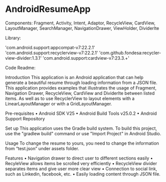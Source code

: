 # AndroidResumeApp
Components:
Fragment, Activity, Intent, Adaptor, RecycleView, CardView, LayoutManager, SearchManager, NavigationDrawer, ViewHolder, DividerIte

Library:

'com.android.support:appcompat-v7:22.2.1'
'com.android.support:recyclerview-v7:22.2.1'
'com.github.fondesa:recycler-view-divider:1.3.1'
'com.android.support:cardview-v7:23.3.+'

Code Readme:

Introduction
This application is an Android application that can help generate a beautiful resume through loading information from a JSON file. This application provides examples that illustrates the usage of Fragment, Navigation Drawer, RecycleView, CardView and DividerIte between listed items. As well as to use RecyclerView to layout elements with a LinearLayoutManager or with a GridLayoutManager.

Pre-requisites
•	Android SDK V25
•	Android Build Tools v25.0.2
•	Android Support Repository

Set up
This application uses the Gradle build system. To build this project, use the "gradlew build" command or use "Import Project" in Android Studio.

Usage
To change the resume to yours, you need to change the information from “test.json” under assets folder.

Features
•	Navigation drawer to direct user to different sections easily
•	RecyleView allows items be scrolled very efficiently
•	RecycleView divider separates items and give user more clear view
•	Connection to social link, such as Linkedin, facebook, etc.
•	Easily loading content through JSON file.
